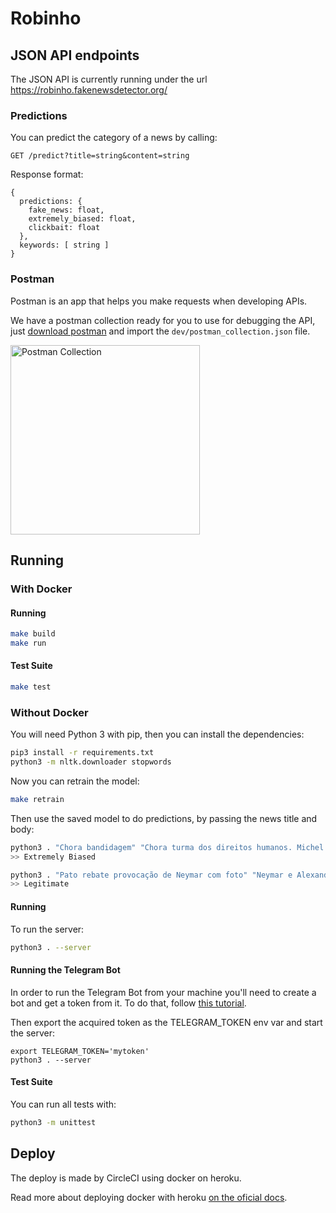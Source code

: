 # Robinho

## JSON API endpoints

The JSON API is currently running under the url https://robinho.fakenewsdetector.org/

### Predictions

You can predict the category of a news by calling:

`GET /predict?title=string&content=string`

Response format:

```
{
  predictions: {
    fake_news: float,
    extremely_biased: float,
    clickbait: float
  },
  keywords: [ string ]
}
```

### Postman

Postman is an app that helps you make requests when developing APIs.

We have a postman collection ready for you to use for debugging the API, just [download postman](https://www.getpostman.com/) and import the `dev/postman_collection.json` file.

<img width="303" alt="Postman Collection" src="https://user-images.githubusercontent.com/792201/34436375-8c11a10a-ec7c-11e7-8319-a567613701e4.png">

## Running

### With Docker

#### Running

```sh
make build
make run
```

#### Test Suite

```sh
make test
```

### Without Docker

You will need Python 3 with pip, then you can install the dependencies:

```sh
pip3 install -r requirements.txt
python3 -m nltk.downloader stopwords
```

Now you can retrain the model:

```sh
make retrain
```

Then use the saved model to do predictions, by passing the news title and body:

```sh
python3 . "Chora bandidagem" "Chora turma dos direitos humanos. Michel Temer acaba de sancionar..."
>> Extremely Biased

python3 . "Pato rebate provocação de Neymar com foto" "Neymar e Alexandre Pato resolveram brincar com os cabelos um do outro..."
>> Legitimate
```

#### Running

To run the server:

```sh
python3 . --server
```

#### Running the Telegram Bot

In order to run the Telegram Bot from your machine you'll need to create a bot and get a token from it.
To do that, follow [this tutorial](https://core.telegram.org/bots#6-botfather).

Then export the acquired token as the TELEGRAM_TOKEN env var and start the server:

```
export TELEGRAM_TOKEN='mytoken'
python3 . --server
```

#### Test Suite

You can run all tests with:

```sh
python3 -m unittest
```

## Deploy

The deploy is made by CircleCI using docker on heroku.

Read more about deploying docker with heroku [on the oficial docs](https://devcenter.heroku.com/articles/container-registry-and-runtime).
